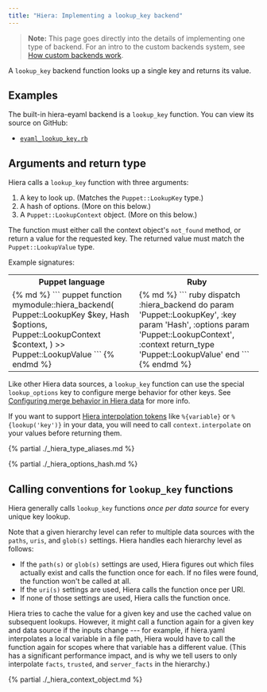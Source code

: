```yaml
---
title: "Hiera: Implementing a lookup_key backend"
---
```


[eyaml_lookup_key]: https://github.com/puppetlabs/puppet/tree/master/lib/puppet/functions/eyaml_lookup_key.rb
[lookup_options]: ./hiera_merging.html#configuring-merge-behavior-in-hiera-data
[interpolate]: ./hiera_interpolation.html

> **Note:** This page goes directly into the details of implementing one type of backend. For an intro to the custom backends system, see [How custom backends work](./hiera_custom_backends.html).

A `lookup_key` backend function looks up a single key and returns its value.

## Examples

The built-in hiera-eyaml backend is a `lookup_key` function. You can view its source on GitHub:

* [`eyaml_lookup_key.rb`][eyaml_lookup_key]

## Arguments and return type

Hiera calls a `lookup_key` function with three arguments:

1. A key to look up. (Matches the `Puppet::LookupKey` type.)
2. A hash of options. (More on this below.)
3. A `Puppet::LookupContext` object. (More on this below.)

The function must either call the context object's `not_found` method, or return a value for the requested key. The returned value must match the `Puppet::LookupValue` type.

Example signatures:

<table>
<tr><th>Puppet language</th><th>Ruby</th></tr>

<tr>
<td>
{% md %}
``` puppet
function mymodule::hiera_backend(
  Puppet::LookupKey     $key,
  Hash                  $options,
  Puppet::LookupContext $context,
) >> Puppet::LookupValue
```
{% endmd %}
</td>
<td>
{% md %}
``` ruby
dispatch :hiera_backend do
  param 'Puppet::LookupKey', :key
  param 'Hash', :options
  param 'Puppet::LookupContext', :context
  return_type 'Puppet::LookupValue'
end
```
{% endmd %}
</td>
</tr>
</table>

Like other Hiera data sources, a `lookup_key` function can use the special `lookup_options` key to configure merge behavior for other keys. See [Configuring merge behavior in Hiera data][lookup_options] for more info.

If you want to support [Hiera interpolation tokens][interpolate] like `%{variable}` or `%{lookup('key')}` in your data, you will need to call `context.interpolate` on your values before returning them.

{% partial ./_hiera_type_aliases.md %}

{% partial ./_hiera_options_hash.md %}

## Calling conventions for `lookup_key` functions

Hiera generally calls `lookup_key` functions _once per data source_ for every unique key lookup.

Note that a given hierarchy level can refer to multiple data sources with the `paths`, `uris`, and `glob(s)` settings. Hiera handles each hierarchy level as follows:

* If the `path(s)` or `glob(s)` settings are used, Hiera figures out which files actually exist and calls the function once for each. If no files were found, the function won't be called at all.
* If the `uri(s)` settings are used, Hiera calls the function once per URI.
* If none of those settings are used, Hiera calls the function once.

Hiera tries to cache the value for a given key and use the cached value on subsequent lookups. However, it might call a function again for a given key and data source if the inputs change --- for example, if hiera.yaml interpolates a local variable in a file path, Hiera would have to call the function again for scopes where that variable has a different value. (This has a significant performance impact, and is why we tell users to only interpolate `facts`, `trusted`, and `server_facts` in the hierarchy.)

{% partial ./_hiera_context_object.md %}

